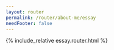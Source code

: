 ```yaml
---
layout: router
permalink: /router/about-me/essay
needFooter: false
---
```


<style>
  {% include_relative essay.router.css %}
</style>

{% include_relative essay.router.html %}
